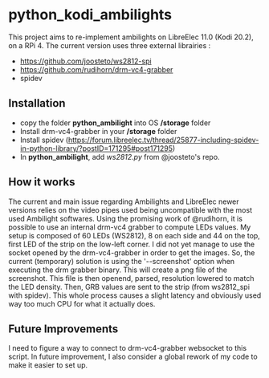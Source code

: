 # python_kodi_ambilights

This project aims to re-implement ambilights on LibreElec 11.0 (Kodi 20.2), on a RPi 4. The current version uses three external librairies : 
 - https://github.com/joosteto/ws2812-spi
 - https://github.com/rudihorn/drm-vc4-grabber
 - spidev

## Installation

- copy the folder **python_ambilight** into OS **/storage** folder
- Install drm-vc4-grabber in your **/storage** folder
- Install spidev (https://forum.libreelec.tv/thread/25877-including-spidev-in-python-library/?postID=171295#post171295)
- In **python_ambilight**, add *ws2812.py* from @joosteto's repo.

## How it works

The current and main issue regarding Ambilights and LibreElec newer versions relies on the video pipes used being uncompatible with the most used Ambilight softwares. Using the promising work of @rudihorn, it is possible to use an internal drm-vc4 grabber to compute LEDs values.
My setup is composed of 60 LEDs (WS2812), 8 on each side and 44 on the top, first LED of the strip on the low-left corner.
I did not yet manage to use the socket opened by the drm-vc4-grabber in order to get the images. So, the current (temporary) solution is using the '--screenshot' option when executing the drm grabber binary. This will create a png file of the screenshot. This file is then openend, parsed, resolution lowered to match the LED density.
Then, GRB values are sent to the strip (from ws2812_spi with spidev).
This whole process causes a slight latency and obviously used way too much CPU for what it actually does.  

## Future Improvements

I need to figure a way to connect to drm-vc4-grabber websocket to this script. In future improvement, I also consider a global rework of my code to make it easier to set up.